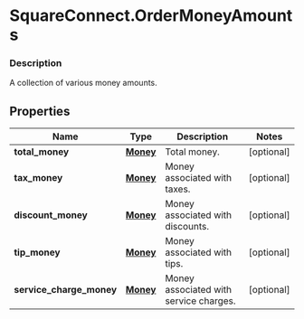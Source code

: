 # SquareConnect.OrderMoneyAmounts

### Description

A collection of various money amounts.

## Properties
Name | Type | Description | Notes
------------ | ------------- | ------------- | -------------
**total_money** | [**Money**](Money.md) | Total money. | [optional] 
**tax_money** | [**Money**](Money.md) | Money associated with taxes. | [optional] 
**discount_money** | [**Money**](Money.md) | Money associated with discounts. | [optional] 
**tip_money** | [**Money**](Money.md) | Money associated with tips. | [optional] 
**service_charge_money** | [**Money**](Money.md) | Money associated with service charges. | [optional] 


